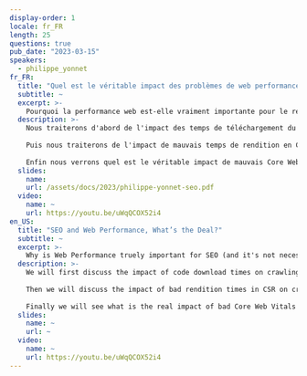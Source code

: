 ```yaml
---
display-order: 1
locale: fr_FR
length: 25
questions: true
pub_date: "2023-03-15"
speakers:
  - philippe_yonnet
fr_FR:
  title: "Quel est le véritable impact des problèmes de web performance sur le SEO ?"
  subtitle: ~
  excerpt: >-
    Pourquoi la performance web est-elle vraiment importante pour le référencement (et ce n'est pas nécessairement ce que vous pensez) ?
  description: >-
    Nous traiterons d'abord de l'impact des temps de téléchargement du code sur les comportements de crawl et d'exploration, en tordant le cou à certaines idées reçues (comme l'objectif de temps de moyen à 500 ms ou 200 ms).
    
    Puis nous traiterons de l'impact de mauvais temps de rendition en CSR sur l'exploration et l'indexation, et nous expliquerons les points d'attention quand on est à la limite (attention à la charge CPU, aux ressources consommées etc...).
    
    Enfin nous verrons quel est le véritable impact de mauvais Core Web Vitals sur les classements (dans la pratique : c'est un nudge de la part de Google. Les indicateurs "Page Expérience" ne servent qu'à départager les ex aequo dans les classements).
  slides:
    name: 
    url: /assets/docs/2023/philippe-yonnet-seo.pdf
  video:
    name: ~
    url: https://youtu.be/uWqQCOX52i4
en_US:
  title: "SEO and Web Performance, What’s the Deal?"
  subtitle: ~
  excerpt: >-
    Why is Web Performance truely important for SEO (and it's not necessarily what you think)
  description: >-
    We will first discuss the impact of code download times on crawling and crawling behavior, and we will challenge some of the conventional wisdom (such as the 500ms or 200ms average time target).
    
    Then we will discuss the impact of bad rendition times in CSR on crawling and indexing, and we will explain the points to watch out for when we are at the limit (attention to the CPU load, to the resources consumed etc...).
    
    Finally we will see what is the real impact of bad Core Web Vitals on rankings (in practice: it is a nudge from Google. The "Page Experience" indicators are only used to break the tie in the rankings).
  slides:
    name: ~
    url: ~
  video:
    name: ~
    url: https://youtu.be/uWqQCOX52i4
---
```

